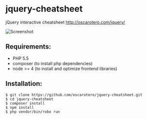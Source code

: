 jquery-cheatsheet
=================

jQuery interactive cheatsheet
http://oscarotero.com/jquery/

![Screenshot](https://github.com/oscarotero/jquery-cheatsheet/blob/master/screen-shot.png)


Requirements:
-------------

* PHP 5.5
* composer (to install php dependencies)
* node >= 4 (to install and optimize frontend libraries)


Installation:
-------------

```
$ git clone https://github.com/oscarotero/jquery-cheatsheet.git
$ cd jquery-cheatsheet
$ composer install
$ npm install
$ php vendor/bin/robo run
```
